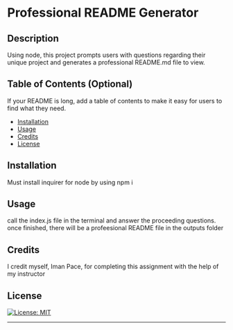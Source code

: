 # Professional README Generator

## Description

Using node, this project prompts users with questions regarding their unique project and generates a professional README.md file to view.

## Table of Contents (Optional)

If your README is long, add a table of contents to make it easy for users to find what they need.

- [Installation](#installation)
- [Usage](#usage)
- [Credits](#credits)
- [License](#license)

## Installation

Must install inquirer for node by using npm i

## Usage

call the index.js file in the terminal and answer the proceeding questions. once finished, there will be a profeesional README file in the outputs folder

## Credits

I credit myself, Iman Pace, for completing this assignment with the help of my instructor

## License

[![License: MIT](https://img.shields.io/badge/License-MIT-yellow.svg)](https://opensource.org/licenses/MIT)


---


